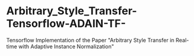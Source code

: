# Arbitrary_Style_Transfer-Tensorflow-ADAIN-TF-
Tensorflow Implementation of the Paper "Arbitrary Style Transfer in Real-time with Adaptive Instance Normalization"
